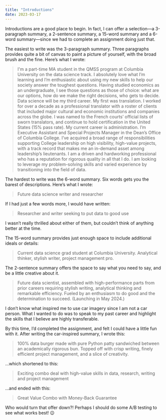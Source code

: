 ```yaml
---
title: "Introductions"
date: 2023-03-17
---
```

<p>Introductions are a good place to begin. In fact, I can offer a selection—a 3-paragraph summary, a 2-sentence summary, a 15-word summary and a 6-word summary—since we had to complete an assignment doing just that.</p>
<p>The easiest to write was the 3-paragraph summary. Three paragraphs provides quite a bit of canvas to paint a picture of yourself, with the broad brush and the fine. Here’s what I wrote:
<blockquote>I'm a part-time MA student in the QMSS program at Columbia University on the data science track. I absolutely love what I’m learning and I’m enthusiastic about using my new skills to help our society answer the toughest questions. Having studied economics as an undergraduate, I see those questions as those of choice: what are our options, how do we make the right decisions, who gets to decide.
Data science will be my third career. My first was translation. I worked for over a decade as a professional translator with a roster of clients that included major cultural and economic institutions and companies across the globe. I was named to the French courts’ official lists of sworn translators, and continue to hold certification in the United States (15% pass rate). My current career is administration. I’m Executive Assistant and Special Projects Manager in the Dean’s Office of Columbia College. I’ve acquired a broad range of responsibilities supporting College leadership on high visibility, high-value projects, with a track record that makes me an in-demand asset among leadership’s lieutenants.
I am a driven and hardworking professional who has a reputation for rigorous quality in all that I do. I am looking to leverage my problem-solving skills and varied experience by transitioning into the field of data.</blockquote></p>
<p>The hardest to write was the 6-word summary. Six words gets you the barest of descriptions. Here’s what I wrote:
<blockquote>Future data science writer and researcher</blockquote></p>
If I had just a few words more, I would have written:
<blockquote>Researcher and writer seeking to put data to good use</blockquote>
I wasn’t really thrilled about either of them, but couldn’t think of anything better at the time.</p>
<p>The 15-word summary provides just enough space to include additional ideals or details:
<blockquote>Current data science grad student at Columbia University. Analytical thinker, stylish writer, project management pro.</blockquote></p>
<p>The 2-sentence summary offers the space to say what you need to say, and be a little creative about it. 
<blockquote>Future data scientist, assembled with high-performance parts from prior careers requiring stylish writing, analytical thinking and remarkable efficiency. Fueled by an enthusiasm to do good and the determination to succeed. (Launching in May 2024.)</blockquote>
I don’t know what inspired me to use car imagery since I am not a car person. What I wanted to do was to speak to my past career and highlight the skills that I believe are highly transferable.</p>
<p>By this time, I’d completed the assignment, and felt I could have a little fun with it. After writing the car-inspired summary, I wrote this:
<blockquote>100% data burger made with pure Python patty sandwiched between an academically rigorous bun. Topped off with crisp writing, finely efficient project management, and a slice of creativity.</blockquote>
…which shortened to this: 
<blockquote>Exciting combo deal with high-value skills in data, research, writing and project management</blockquote>
…and ended with this:
<blockquote>Great Value Combo with Money-Back Guarantee</blockquote>
<p>Who would turn that offer down?! Perhaps I should do some A/B testing to see what works best! 😉</p>
